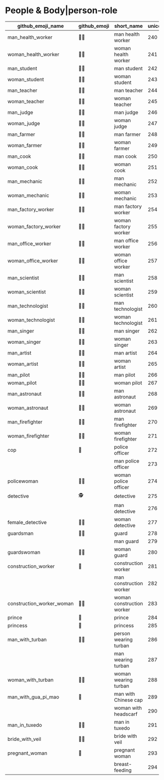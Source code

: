 # People & Body|person-role

|github_emoji_name|github_emoji|short_name|unicode_index|
|---|---|---|---|
|man_health_worker|:man_health_worker:|man health worker|240|
|woman_health_worker|:woman_health_worker:|woman health worker|241|
|man_student|:man_student:|man student|242|
|woman_student|:woman_student:|woman student|243|
|man_teacher|:man_teacher:|man teacher|244|
|woman_teacher|:woman_teacher:|woman teacher|245|
|man_judge|:man_judge:|man judge|246|
|woman_judge|:woman_judge:|woman judge|247|
|man_farmer|:man_farmer:|man farmer|248|
|woman_farmer|:woman_farmer:|woman farmer|249|
|man_cook|:man_cook:|man cook|250|
|woman_cook|:woman_cook:|woman cook|251|
|man_mechanic|:man_mechanic:|man mechanic|252|
|woman_mechanic|:woman_mechanic:|woman mechanic|253|
|man_factory_worker|:man_factory_worker:|man factory worker|254|
|woman_factory_worker|:woman_factory_worker:|woman factory worker|255|
|man_office_worker|:man_office_worker:|man office worker|256|
|woman_office_worker|:woman_office_worker:|woman office worker|257|
|man_scientist|:man_scientist:|man scientist|258|
|woman_scientist|:woman_scientist:|woman scientist|259|
|man_technologist|:man_technologist:|man technologist|260|
|woman_technologist|:woman_technologist:|woman technologist|261|
|man_singer|:man_singer:|man singer|262|
|woman_singer|:woman_singer:|woman singer|263|
|man_artist|:man_artist:|man artist|264|
|woman_artist|:woman_artist:|woman artist|265|
|man_pilot|:man_pilot:|man pilot|266|
|woman_pilot|:woman_pilot:|woman pilot|267|
|man_astronaut|:man_astronaut:|man astronaut|268|
|woman_astronaut|:woman_astronaut:|woman astronaut|269|
|man_firefighter|:man_firefighter:|man firefighter|270|
|woman_firefighter|:woman_firefighter:|woman firefighter|271|
|cop|:cop:|police officer|272|
|||man police officer|273|
|policewoman|:policewoman:|woman police officer|274|
|detective|:detective:|detective|275|
|||man detective|276|
|female_detective|:female_detective:|woman detective|277|
|guardsman|:guardsman:|guard|278|
|||man guard|279|
|guardswoman|:guardswoman:|woman guard|280|
|construction_worker|:construction_worker:|construction worker|281|
|||man construction worker|282|
|construction_worker_woman|:construction_worker_woman:|woman construction worker|283|
|prince|:prince:|prince|284|
|princess|:princess:|princess|285|
|man_with_turban|:man_with_turban:|person wearing turban|286|
|||man wearing turban|287|
|woman_with_turban|:woman_with_turban:|woman wearing turban|288|
|man_with_gua_pi_mao|:man_with_gua_pi_mao:|man with Chinese cap|289|
|||woman with headscarf|290|
|man_in_tuxedo|:man_in_tuxedo:|man in tuxedo|291|
|bride_with_veil|:bride_with_veil:|bride with veil|292|
|pregnant_woman|:pregnant_woman:|pregnant woman|293|
|||breast-feeding|294|
